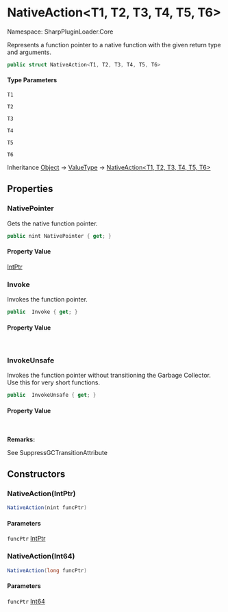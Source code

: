 # NativeAction&lt;T1, T2, T3, T4, T5, T6&gt;

Namespace: SharpPluginLoader.Core

Represents a function pointer to a native function with the given return type and arguments.

```csharp
public struct NativeAction<T1, T2, T3, T4, T5, T6>
```

#### Type Parameters

`T1`<br>

`T2`<br>

`T3`<br>

`T4`<br>

`T5`<br>

`T6`<br>

Inheritance [Object](https://docs.microsoft.com/en-us/dotnet/api/System.Object) → [ValueType](https://docs.microsoft.com/en-us/dotnet/api/System.ValueType) → [NativeAction&lt;T1, T2, T3, T4, T5, T6&gt;](./SharpPluginLoader.Core.NativeAction-6.md)

## Properties

### **NativePointer**

Gets the native function pointer.

```csharp
public nint NativePointer { get; }
```

#### Property Value

[IntPtr](https://docs.microsoft.com/en-us/dotnet/api/System.IntPtr)<br>

### **Invoke**

Invokes the function pointer.

```csharp
public  Invoke { get; }
```

#### Property Value

<br>

### **InvokeUnsafe**

Invokes the function pointer without transitioning the Garbage Collector. Use this for very short functions.

```csharp
public  InvokeUnsafe { get; }
```

#### Property Value

<br>

**Remarks:**

See SuppressGCTransitionAttribute

## Constructors

### **NativeAction(IntPtr)**

```csharp
NativeAction(nint funcPtr)
```

#### Parameters

`funcPtr` [IntPtr](https://docs.microsoft.com/en-us/dotnet/api/System.IntPtr)<br>

### **NativeAction(Int64)**

```csharp
NativeAction(long funcPtr)
```

#### Parameters

`funcPtr` [Int64](https://docs.microsoft.com/en-us/dotnet/api/System.Int64)<br>
